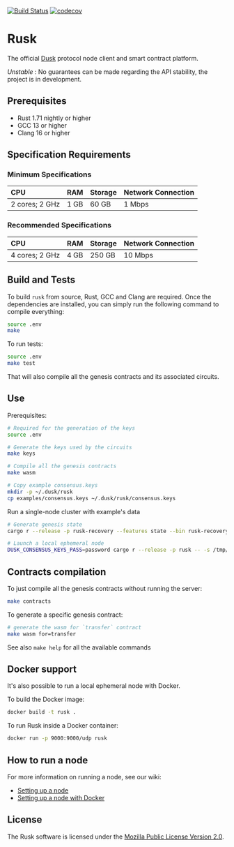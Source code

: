 [![Build Status](https://travis-ci.com/dusk-network/rusk.svg?branch=master)](https://travis-ci.com/dusk-network/rusk)
[![codecov](https://codecov.io/gh/dusk-network/rusk/branch/master/graph/badge.svg)](https://codecov.io/gh/dusk-network/rusk)

# Rusk

The official [Dusk](https://dusk.network/) protocol node client and smart contract platform.

_Unstable_ : No guarantees can be made regarding the API stability, the project
is in development.

## Prerequisites

- Rust 1.71 nightly or higher
- GCC 13 or higher
- Clang 16 or higher

## Specification Requirements

### Minimum Specifications

| CPU | RAM | Storage | Network Connection |
| :--- | :--- | :--- | :--- |
| 2 cores; 2 GHz | 1 GB | 60 GB | 1 Mbps |

### Recommended Specifications

| CPU | RAM | Storage | Network Connection |
| :--- | :--- | :--- | :--- |
| 4 cores; 2 GHz | 4 GB | 250 GB | 10 Mbps |

## Build and Tests

To build `rusk` from source, Rust, GCC and Clang are required. Once the dependencies are installed, you can simply run the following command to compile everything:

```bash
source .env
make
```

To run tests:

```bash
source .env
make test
```

That will also compile all the genesis contracts and its associated circuits.

## Use

Prerequisites:

```bash
# Required for the generation of the keys
source .env

# Generate the keys used by the circuits
make keys

# Compile all the genesis contracts
make wasm

# Copy example consensus.keys
mkdir -p ~/.dusk/rusk
cp examples/consensus.keys ~/.dusk/rusk/consensus.keys
```

Run a single-node cluster with example's data

```bash
# Generate genesis state
cargo r --release -p rusk-recovery --features state --bin rusk-recovery-state -- --init examples/genesis.toml -o /tmp/example.state

# Launch a local ephemeral node
DUSK_CONSENSUS_KEYS_PASS=password cargo r --release -p rusk -- -s /tmp/example.state
```

## Contracts compilation

To just compile all the genesis contracts without running the server:

```bash
make contracts
```

To generate a specific genesis contract:

```bash
# generate the wasm for `transfer` contract
make wasm for=transfer
```

See also `make help` for all the available commands

## Docker support

It's also possible to run a local ephemeral node with Docker.

To build the Docker image:

```bash
docker build -t rusk .
```

To run Rusk inside a Docker container:

```bash
docker run -p 9000:9000/udp rusk
```

## How to run a node

For more information on running a node, see our wiki: 
- [Setting up a node](https://wiki.dusk.network/en/setting-up-node)
- [Setting up a node with Docker](https://wiki.dusk.network/en/setting-up-a-node-docker)

## License

The Rusk software is licensed under the [Mozilla Public License Version 2.0](./LICENSE).

